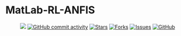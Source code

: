 # MatLab-RL-ANFIS
 
<p align="center">
    <a href="https://github.com/Marius-Juston/MatLab-RL-ANFIS/graphs/contributors" alt="Contributors">
        <img src="https://img.shields.io/github/contributors/Marius-Juston/MatLab-RL-ANFIS" /></a>
    <a href="https://github.com/Marius-Juston/MatLab-RL-ANFIS/pulse" alt="Activity">
        <img alt="GitHub commit activity" src="https://img.shields.io/github/commit-activity/m/Marius-Juston/MatLab-RL-ANFIS"></a>
    <a href="https://github.com/Marius-Juston/MatLab-RL-ANFIS/stargazers">
        <img alt="Stars" src="https://img.shields.io/github/stars/Marius-Juston/MatLab-RL-ANFIS"></a>
    <a href="https://github.com/Marius-Juston/MatLab-RL-ANFIS/network/members">
        <img alt="Forks" src="https://img.shields.io/github/forks/Marius-Juston/MatLab-RL-ANFIS"></a>
    <a href="https://github.com/Marius-Juston/MatLab-RL-ANFIS/issues">
        <img alt="Issues" src="https://img.shields.io/github/issues/Marius-Juston/MatLab-RL-ANFIS"></a>
    <a href="./LICENSE" alt="Activity">
        <img alt="GitHub" src="https://img.shields.io/github/license/Marius-Juston/MatLab-RL-ANFIS"></a>
</p>

